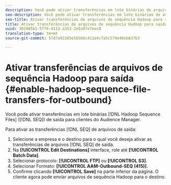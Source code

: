 ```yaml
---
description: Você pode ativar transferências em lote binárias de arquivos de sequência do Hadoop (SEQ) para clientes do Audience Manager.
seo-description: Você pode ativar transferências em lote binárias de arquivos de sequência do Hadoop (SEQ) para clientes do Audience Manager.
seo-title: Ativar transferências de arquivos de sequência Hadoop para saída
title: Ativar transferências de arquivos de sequência Hadoop para saída
uuid: 301985b1-5ff6-4112-a353-2e5a97e7eec0
translation-type: tm+mt
source-git-commit: 57d7a92265e565b6c411e4cfa5c579e40eb837b3

---
```



# Ativar transferências de arquivos de sequência Hadoop para saída {#enable-hadoop-sequence-file-transfers-for-outbound}

Você pode ativar transferências em lote binárias [!DNL Hadoop Sequence Files] ([!DNL SEQ]) de saída para clientes do Audience Manager.

<!-- REMOVED FROM PUBLIC DOCS: The advantages of using [!DNL Hadoop SEQ] files are listed in the [public documentation](https://marketing.adobe.com/resources/help/en_US/aam/outbound-seq-files.html). -->

Para ativar as transferências [!DNL SEQ] de arquivos de saída:

1. Selecione a empresa e o destino para o qual você deseja ativar as transferências de arquivos [!DNL SEQ] de saída.
1. Na **[!UICONTROL Edit Destinations]** interface, role até **[!UICONTROL Batch Data]**.
1. Selecionar protocolo: **[!UICONTROL FTP]** ou **[!UICONTROL S3]**.
1. Selecionar Formato: **[!UICONTROL AAM-Outbound-SEQ (415)]**.
1. Confirme clicando **[!UICONTROL Save]** na parte inferior da página. O cliente agora pode enviar arquivos de sequência Hadoop para o destino.